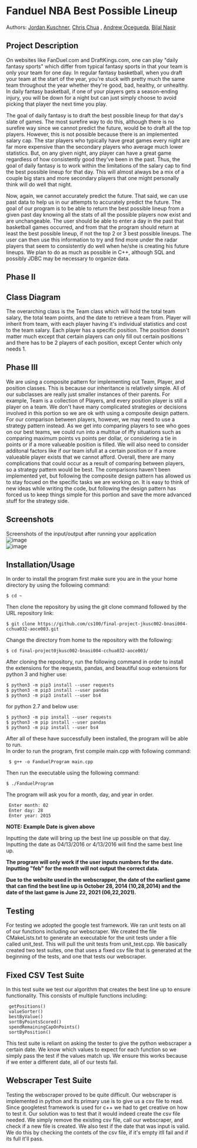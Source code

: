
# Fanduel NBA Best Possible Lineup
 > 
 
  Authors: [Jordan Kuschner](https://github.com/marinersjk00),  [Chris Chua](https://github.com/cchua00) , [Andrew Ocegueda](https://github.com/xTh3Unkn0wnx), [Bilal Nasir](https://github.com/noshotbigjuicersbilal151)
 

 



## Project Description


On websites like FanDuel.com and DraftKings.com, one can play "daily fantasy sports" which differ from typical fantasy sports in that your team is only your team for one day. In regular fantasy basketball, when you draft your team at the start of the year, you're stuck with pretty much the same team throughout the year whether they're good, bad, healthy, or unhealthy. In daily fantasy basketball, if one of your players gets a season-ending injury, you will be down for a night but can just simply choose to avoid picking that player the next time you play.

The goal of daily fantasy is to draft the best possible lineup for that day's slate of games. The most surefire way to do this, although there is no surefire way since we cannot predict the future, would be to draft all the top players. However, this is not possible because there is an implemented salary cap. The star players who typically have great games every night are far more expensive than the secondary players who average much lower statistics. But, on any given night, any player can have a great game regardless of how consistently good they've been in the past. Thus, the goal of daily fantasy is to work within the limitations of the salary cap to find the best possible lineup for that day. This will almost always be a mix of a couple big stars and more secondary players that one might personally think will do well that night.

Now, again, we cannot accurately predict the future. That said, we can use past data to help us in our attempts to accurately predict the future. The goal of our program is to be able to return the best possible lineup from a given past day knowing all the stats of all the possible players now exist and are unchangeable. The user should be able to enter a day in the past that basketball games occurred, and from that the program should return at least the best possible lineup, if not the top 2 or 3 best possible lineups. The user can then use this information to try and find more under the radar players that seem to consistently do well when he/she is creating his future lineups. We plan to do as much as possible in C++, although SQL and possibly JDBC may be necessary to organize data.

  ## Phase II

## Class Diagram
 The overarching class is the Team class which will hold the total team salary, the total team points, and the date to retrieve a team from. Player will inherit from team, with each player having it's individual statistics and cost to the team salary. Each player has a specific position. The position doesn't matter much except that certain players can only fill out certain positions and there has to be 2 players of each position, except Center which only needs 1.
 
 ## Phase III

We are using a composite pattern for implementing out Team, Player, and position classes. This is because our inheritance is relatively simple. All of our subclasses are really just smaller instances of their parents. For example, Team is a collection of Players, and every position player is still a player on a team. We don't have many complicated strategies or decisions involved in this portion so we are ok with using a composite design pattern. For our comparison between players, however, we may need to use a strategy pattern instead. As we get into comparing players to see who goes on our best teams, we could run into a multitue of iffy situations such as comparing maximum points vs points per dollar, or considering a tie in points or if a more valueable position is filled. We will also need to consider additonal factors like if our team isfull at a certain position or if a more valueable player exists that we cannot afford. Overall, there are many complications that could occur as a result of comparing between players, so a strategy pattern would be best. The comparisons haven't been implemented yet, but following the composite design pattern has allowed us to stay focued on the specific tasks we are working on. It is easy to think of new ideas while writing the code, but following the design pattern has forced us to keep things simple for this portion and save the more advanced stuff for the strategy side.

 
 >
 ## Screenshots
 Screenshots of the input/output after running your application  
 ![image](https://user-images.githubusercontent.com/97256479/157591012-844958c9-448f-4b47-9565-21c456831cdf.png)  
 ![image](https://user-images.githubusercontent.com/97256479/157591040-80d04981-d332-4022-b2cc-bf026e1c6784.png)
 ## Installation/Usage 
 In order to install the program first make sure you are in the your home directory by using the following command:
   ```
   $ cd ~ 
   ```
   Then clone the repository by using the git clone command followed by the URL repository link:
   ```
   $ git clone https://github.com/cs100/final-project-jkusc002-bnasi004-cchua032-aoce003.git
   ```
   Change the directory from home to the repository with the following: 
   ``` 
   $ cd final-project0jkusc002-bnasi004-cchua032-aoce003/ 
   ```
   After cloning the repository, run the following command in order to install the extensions for the requests, pandas, and beautiful soup extensions for python 3 and higher use: 
   ```
   $ python3 -m pip3 install --user requests
   $ python3 -m pip3 install --user pandas
   $ python3 -m pip3 install --user bs4
   ```
   for python 2.7 and below use:
   ``` 
   $ python3 -m pip install --user requests
   $ python3 -m pip install --user pandas
   $ python3 -m pip install --user bs4
   ```
  After all of these have successfully been installed, the program will be able to run.   
  In order to run the program, first compile main.cpp with following command:   
  ```
   $ g++ -o FanduelProgram main.cpp 
   ```
    
  Then run the executable using the following command: 
   ``` 
   $ ./FanduelProgram
   ```
   The program will ask you for a month, day, and year in order.
  ```  
   Enter month: 02
   Enter day: 28 
   Enter year: 2015 
  ``` 
  **NOTE: Example Date is given above**
  
  Inputting the date will bring up the best line up possible on that day.  
  Inputting the date as 04/13/2016 or 4/13/2016 will find the same best line up.  
  
  **The program will only work if the user inputs numbers for the date.**   
  **Inputting "feb" for the month will not output the correct data.**  
  
  __Due to the website used in the webscrapper, the date of the earliest game that can find the best line up is October 28, 2014 (10,28,2014) and the date of the last game is     June 22, 2021 (06,22,2021).__
 
  ## Testing
  For testing we adopted the google test framework. We ran unit tests on all of our functions including our webscraper. We created the file CMakeLists.txt to generate an executable for the unit tests under a file called unit_test. This will pull the unit tests from unit_test.cpp. 
  We basically created two test suites, one that uses a fixed csv file that is generated at the beginning of the tests, and one that tests our webscraper. 
  
  ## Fixed CSV Test Suite
  In this test suite we test our algorithm that creates the best line up to ensure functionality. This consists of multiple functions including: 
  ```
   getPositions()
   valueSorter()
   bestByValue()
   sortByPointsScored()
   spendRemainingCapOnPoints()
   sortByPosition()
  ``` 
  This test suite is reliant on asking the tester to give the python webscraper a certain date. We know which values to expect for each function so we simply pass the test if the values match up. We ensure this works because if we enter a different date, all of our tests fail. 
  
  ## Webscraper Test Suite
  Testing the webscraper proved to be quite difficult. Our webscraper is implemented in python and its primary use is to give us a csv file to read. Since googletest framework is used for c++ we had to get creative on how to test it. Our solution was to test that it would indeed create the csv file needed. We simply remove the existing csv file, call our webscraper, and check if a new file is created. We also test if the date that was input is valid. We do this by checking the contets of the csv file, if it's empty itll fail and if its full it'll pass.

 
